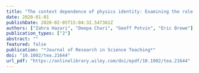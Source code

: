```yaml
---
title: "The context dependence of physics identity: Examining the role of performance/competence, recognition, interest, and sense of belonging for lower and upper female physics undergraduates"
date: 2020-01-01
publishDate: 2020-02-05T15:04:32.547361Z
authors: ["Zahra Hazari", "Deepa Chari", "Geoff Potvin", "Eric Brewe"]
publication_types: ["2"]
abstract: ""
featured: false
publication: "*Journal of Research in Science Teaching*"
doi: "10.1002/tea.21644"
url_pdf: "https://onlinelibrary.wiley.com/doi/epdf/10.1002/tea.21644"
---
```


